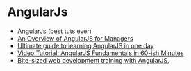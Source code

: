 # AngularJs

- [AngularJs](http://angularjs.org/) (best tuts ever)
- [An Overview of AngularJS for Managers](http://fifod.com/an-overview-of-anagularjs-for-managers/?utm_source=javascriptweekly&utm_medium=email)
- [Ultimate guide to learning AngularJS in one day](http://toddmotto.com/ultimate-guide-to-learning-angular-js-in-one-day/)
- [Video Tutorial: AngularJS Fundamentals in 60-ish Minutes](http://weblogs.asp.net/dwahlin/archive/2013/04/12/video-tutorial-angularjs-fundamentals-in-60-ish-minutes.aspx)
- [Bite-sized web development training with AngularJS.](https://egghead.io/)
